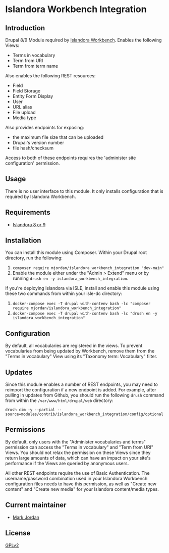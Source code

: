 # Islandora Workbench Integration

## Introduction

Drupal 8/9 Module required by [Islandora Workbench](https://github.com/mjordan/islandora_workbench). Enables the following Views:

* Terms in vocabulary
* Term from URI
* Term from term name

Also enables the following REST resources:

* Field
* Field Storage
* Entity Form Display
* User
* URL alias
* File upload
* Media type

Also provides endpoints for exposing:

* the maximum file size that can be uploaded
* Drupal's version number
* file hash/checksum

Access to both of these endpoints requires the 'administer site configuration' permission.

## Usage

There is no user interface to this module. It only installs configuration that is required by Islandora Workbench.

## Requirements

* [Islandora 8 or 9](https://github.com/Islandora/islandora)

## Installation

You can install this module using Composer. Within your Drupal root directory, run the following:

1. `composer require mjordan/islandora_workbench_integration "dev-main"`
1. Enable the module either under the "Admin > Extend" menu or by running `drush en -y islandora_workbench_integration`.

If you're deploying Islandora via ISLE, install and enable this module using these two commands from within your isle-dc directory:

1. `docker-compose exec -T drupal with-contenv bash -lc "composer require mjordan/islandora_workbench_integration"`
2. `docker-compose exec -T drupal with-contenv bash -lc "drush en -y islandora_workbench_integration"`

## Configuration

By default, all vocabularies are registered in the views. To prevent vocabularies from being updated by Workbench, remove them from the "Terms in vocabulary" View using its "Taxonomy term: Vocabulary" filter.

## Updates

Since this module enables a number of REST endpoints, you may need to reimport the configuration if a new endpoint is added. For example, after pulling in updates from Github, you should run the following `drush` command from within the `/var/www/html/drupal/web` directory:

`drush cim -y --partial --source=modules/contrib/islandora_workbench_integration/config/optional`

## Permissions

By default, only users with the "Administer vocabularies and terms" permission can access the "Terms in vocabulary" and "Term from URI" Views. You should not relax the permission on these Views since they return large amounts of data, which can have an impact on your site's performance if the Views are queried by anonymous users.

All other REST endpoints require the use of Basic Authentication. The username/password combination used in your Islandora Workbench configuration files needs to have this permission, as well as "Create new content" and "Create new media" for your Islandora content/media types.

## Current maintainer

* [Mark Jordan](https://github.com/mjordan)

## License

[GPLv2](http://www.gnu.org/licenses/gpl-2.0.txt)
